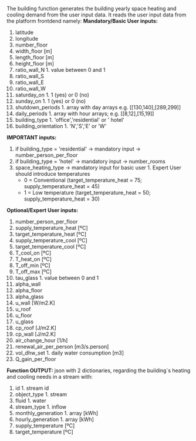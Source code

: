 The building function generates the building yearly space heating and cooling demand from the user input data.
It reads the user input data from the platform frontdend namely:
**Mandatory/Basic User inputs:**
1. latitude
1. longitude
1. number_floor
1. width_floor [m]
1. length_floor [m]
1. height_floor [m]
1. ratio_wall_N 1. value between  0 and 1
1. ratio_wall_S
1. ratio_wall_E
1. ratio_wall_W
1. saturday_on 1. 1 (yes)  or 0 (no)
1. sunday_on 1. 1 (yes)  or 0 (no)
1. shutdown_periods 1. array with day arrays e.g. [[130,140],[289,299]]
1. daily_periods 1. array with hour arrays; e.g. [[8,12],[15,19]]
1. building_type 1. 'office','residential' or ' hotel'
1. building_orientation 1. 'N','S','E' or 'W'

**IMPORTANT inputs:**
1. if  building_type = 'residential' -> mandatory input -> number_person_per_floor
1. if  building_type = 'hotel' -> mandatory input -> number_rooms
1. space_heating_type -> mandatory input for basic user 1. Expert User should introduce temperatures
    - 0 = Conventional (target_temperature_heat = 75; supply_temperature_heat = 45)
    - 1 = Low temperature (target_temperature_heat = 50; supply_temperature_heat = 30)

**Optional/Expert User inputs:**
1. number_person_per_floor
1. supply_temperature_heat [ºC]
1. target_temperature_heat [ºC]
1. supply_temperature_cool [ºC]
1. target_temperature_cool [ºC]
1. T_cool_on [ºC]
1. T_heat_on [ºC]
1. T_off_min [ºC]
1. T_off_max [ºC]
1. tau_glass 1. value between  0 and 1
1. alpha_wall
1. alpha_floor
1. alpha_glass
1. u_wall [W/m2.K]
1. u_roof
1. u_floor
1. u_glass
1. cp_roof [J/m2.K]
1. cp_wall [J/m2.K]
1. air_change_hour [1/h]
1. renewal_air_per_person  [m3/s.person]
1. vol_dhw_set 1. daily water consumption [m3]
1. Q_gain_per_floor


**Function OUTPUT:** json with 2 dictionaries, regarding the building´s heating and cooling needs in a stream with:
1. id 1. stream id
1. object_type 1. stream
1. fluid 1. water
1. stream_type 1. inflow
1. monthly_generation 1. array [kWh]
1. hourly_generation 1. array [kWh]
1. supply_temperature [ºC]
1. target_temperature [ºC]

